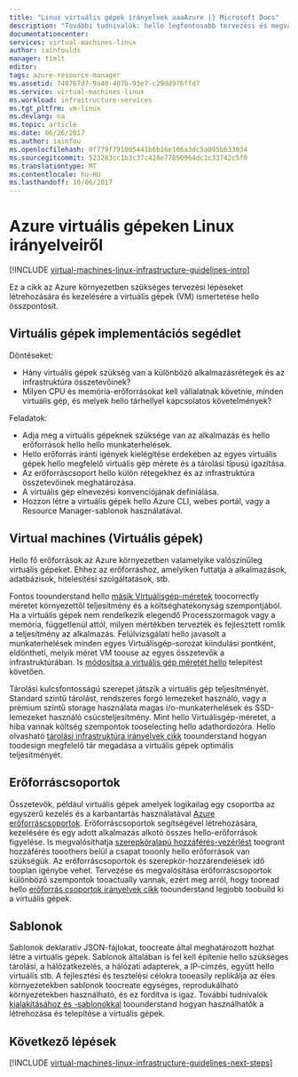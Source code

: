 ```yaml
---
title: "Linux virtuális gépek irányelvek aaaAzure |} Microsoft Docs"
description: "További tudnivalók: hello legfontosabb tervezési és megvalósítási vonatkozó irányelveket az Azure Linux virtuális gépek telepítése"
documentationcenter: 
services: virtual-machines-linux
author: iainfoulds
manager: timlt
editor: 
tags: azure-resource-manager
ms.assetid: 740767d7-9a40-407b-93e7-c29dd976ffd7
ms.service: virtual-machines-linux
ms.workload: infrastructure-services
ms.tgt_pltfrm: vm-linux
ms.devlang: na
ms.topic: article
ms.date: 06/26/2017
ms.author: iainfou
ms.openlocfilehash: 0f779f791005441b6b16e106a3dc5a095bb33034
ms.sourcegitcommit: 523283cc1b3c37c428e77850964dc1c33742c5f0
ms.translationtype: MT
ms.contentlocale: hu-HU
ms.lasthandoff: 10/06/2017
---
```

# <a name="azure-virtual-machines-guidelines-for-linux"></a>Azure virtuális gépeken Linux irányelveiről
[!INCLUDE [virtual-machines-linux-infrastructure-guidelines-intro](../../../includes/virtual-machines-linux-infrastructure-guidelines-intro.md)]

Ez a cikk az Azure környezetben szükséges tervezési lépéseket létrehozására és kezelésére a virtuális gépek (VM) ismertetése hello összpontosít.

## <a name="implementation-guidelines-for-vms"></a>Virtuális gépek implementációs segédlet
Döntéseket:

* Hány virtuális gépek szükség van a különböző alkalmazásrétegek és az infrastruktúra összetevőinek?
* Milyen CPU és memória-erőforrásokat kell vállalatnak követnie, minden virtuális gép, és melyek hello tárhellyel kapcsolatos követelmények?

Feladatok:

* Adja meg a virtuális gépeknek szüksége van az alkalmazás és hello erőforrások hello hello munkaterhelések.
* Hello erőforrás iránti igények kielégítése érdekében az egyes virtuális gépek hello megfelelő virtuális gép mérete és a tárolási típusú igazítása.
* Az erőforráscsoport hello külön rétegekhez és az infrastruktúra összetevőinek meghatározása.
* A virtuális gép elnevezési konvenciójának definiálása.
* Hozzon létre a virtuális gépek hello Azure CLI, webes portál, vagy a Resource Manager-sablonok használatával.

## <a name="virtual-machines"></a>Virtual machines (Virtuális gépek)
Hello fő erőforrások az Azure környezetben valamelyike valószínűleg virtuális gépeket. Ehhez az erőforráshoz, amelyiken futtatja a alkalmazások, adatbázisok, hitelesítési szolgáltatások, stb.

Fontos toounderstand hello [másik Virtuálisgép-méretek](sizes.md) toocorrectly méretet környezettől teljesítmény és a költséghatékonyság szempontjából. Ha a virtuális gépek nem rendelkezik elegendő Processzormagok vagy a memória, függetlenül attól, milyen mértékben tervezték és fejlesztett romlik a teljesítmény az alkalmazás. Felülvizsgálati hello javasolt a munkaterhelések minden egyes Virtuálisgép-sorozat kiindulási pontként, eldöntheti, melyik méret VM toouse az egyes összetevők a infrastruktúrában. Is [módosítsa a virtuális gép méretét hello](change-vm-size.md) telepítést követően.

Tárolási kulcsfontosságú szerepet játszik a virtuális gép teljesítményét. Standard szintű tárolást, rendszeres forgó lemezeket használó, vagy a prémium szintű storage használata magas i/o-munkaterhelések és SSD-lemezeket használó csúcsteljesítmény. Mint hello Virtuálisgép-méretet, a hiba vannak költség szempontok tooselecting hello adathordozóra. Hello olvasható [tárolási infrastruktúra irányelvek cikk](infrastructure-storage-solutions-guidelines.md) toounderstand hogyan toodesign megfelelő tár megadása a virtuális gépek optimális teljesítményét.

## <a name="resource-groups"></a>Erőforráscsoportok
Összetevők, például virtuális gépek amelyek logikailag egy csoportba az egyszerű kezelés és a karbantartás használatával [Azure erőforráscsoportok](../../azure-resource-manager/resource-group-overview.md). Erőforráscsoportok segítségével létrehozására, kezelésére és egy adott alkalmazás alkotó összes hello-erőforrások figyelése. Is megvalósíthatja [szerepköralapú hozzáférés-vezérlést](../../active-directory/role-based-access-control-what-is.md) toogrant hozzáférés tooothers belül a csapat tooonly hello erőforrások van szükségük. Az erőforráscsoportok és szerepkör-hozzárendelések idő tooplan igénybe vehet. Tervezése és megvalósítása erőforráscsoportok különböző szempontok tooactually vannak, ezért meg arról, hogy tooread hello [erőforrás csoportok irányelvek cikk](infrastructure-resource-groups-guidelines.md) toounderstand legjobb toobuild ki a virtuális gépek.

## <a name="templates"></a>Sablonok
Sablonok deklaratív JSON-fájlokat, toocreate által meghatározott hozhat létre a virtuális gépek. Sablonok általában is fel kell építenie hello szükséges tárolási, a hálózatkezelés, a hálózati adapterek, a IP-címzés, együtt hello virtuális stb. A fejlesztési és tesztelési célokra tooeasily replikálja az éles környezetekben sablonok toocreate egységes, reprodukálható környezetekben használható, és ez fordítva is igaz. További tudnivalók [kialakításához és -sablonokkal](../../azure-resource-manager/resource-group-overview.md#template-deployment) toounderstand hogyan használhatók a létrehozása és telepítése a virtuális gépek.

## <a name="next-steps"></a>Következő lépések
[!INCLUDE [virtual-machines-linux-infrastructure-guidelines-next-steps](../../../includes/virtual-machines-linux-infrastructure-guidelines-next-steps.md)]

